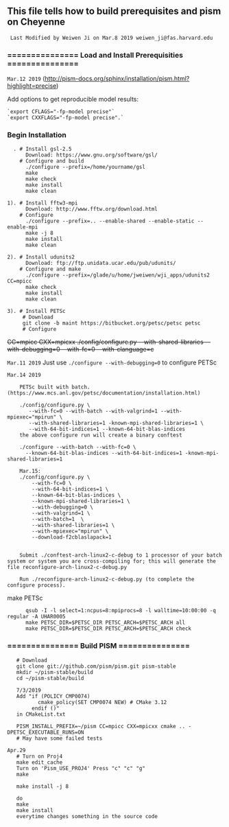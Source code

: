 ## This file tells how to build prerequisites and pism on Cheyenne
``` Last Modified by Weiwen Ji on Mar.8 2019 weiwen_ji@fas.harvard.edu```

###   ===============   Load and Install Prerequisities   ===============

`Mar.12 2019`  (http://pism-docs.org/sphinx/installation/pism.html?highlight=precise)
    
   Add options to get reproducible model results:
   
    `export CFLAGS="-fp-model precise"`
    `export CXXFLAGS="-fp-model precise".` 
    
### Begin Installation    
     
      . # Install gsl-2.5
          Download: https://www.gnu.org/software/gsl/
        # Configure and build
          ./configure --prefix=/home/yourname/gsl
          make 
          make check 
          make install
          make clean
     
    1). # Install fftw3-mpi
          Download: http://www.fftw.org/download.html
        # Configure
          ./configure --prefix=.. --enable-shared --enable-static --enable-mpi 
          make -j 8
          make install
          make clean

    2). # Install udunits2
          Download: ftp://ftp.unidata.ucar.edu/pub/udunits/
        # Configure and make
          ./configure --prefix=/glade/u/home/jweiwen/wji_apps/udunits2 CC=mpicc
          make check
          make install
          make clean
          
    3). # Install PETSc
         # Download
         git clone -b maint https://bitbucket.org/petsc/petsc petsc
         # Configure
   ~~CC=mpicc CXX=mpicxx ./config/configure.py --with-shared-libraries --with-debugging=0 --with-fc=0 --with-clanguage=c~~
    

`Mar.11 2019`
        Just use `./configure --with-debugging=0` to configure PETSc
 
`Mar.14 2019`

        PETSc built with batch. (https://www.mcs.anl.gov/petsc/documentation/installation.html)
        
        ./config/configure.py \
           --with-fc=0 --with-batch --with-valgrind=1 --with-mpiexec="mpirun" \
           --with-shared-libraries=1 -known-mpi-shared-libraries=1 \
           --with-64-bit-indices=1 --known-64-bit-blas-indices
        the above configure run will create a binary conftest 
        
        ./configure --with-batch --with-fc=0 \
          --known-64-bit-blas-indices --with-64-bit-indices=1 -known-mpi-shared-libraries=1
          
        Mar.15:
        ./config/configure.py \
            --with-fc=0 \
            --with-64-bit-indices=1 \
            --known-64-bit-blas-indices \
            --known-mpi-shared-libraries=1 \
            --with-debugging=0 \
            --with-valgrind=1 \
            --with-batch=1  \
            --with-shared-libraries=1 \
            --with-mpiexec="mpirun" \
            --download-f2cblaslapack=1
        
        
        Submit ./conftest-arch-linux2-c-debug to 1 processor of your batch system or system you are cross-compiling for; this will generate the file reconfigure-arch-linux2-c-debug.py 
        
        Run ./reconfigure-arch-linux2-c-debug.py (to complete the configure process).

   make PETSc
   
          qsub -I -l select=1:ncpus=8:mpiprocs=8 -l walltime=10:00:00 -q regular -A UHAR0005
          make PETSC_DIR=$PETSC_DIR PETSC_ARCH=$PETSC_ARCH all
          make PETSC_DIR=$PETSC_DIR PETSC_ARCH=$PETSC_ARCH check
         
###   ===============   Build PISM   ===============

```
   # Download  
   git clone git://github.com/pism/pism.git pism-stable
   mkdir ~/pism-stable/build
   cd ~/pism-stable/build
   
   7/3/2019
   Add "if (POLICY CMP0074)
          cmake_policy(SET CMP0074 NEW) # CMake 3.12
        endif ()"
   in CMakeList.txt  
   
   PISM_INSTALL_PREFIX=~/pism CC=mpicc CXX=mpicxx cmake .. -DPETSC_EXECUTABLE_RUNS=ON
   # May have some failed tests

Apr.29 
   # Turn on Proj4
   make edit_cache
   Turn on 'Pism_USE_PROJ4' Press "c" "c" "g"
   make

   make install -j 8
   
   do 
   make
   make install
   everytime changes something in the source code

 ```
 

